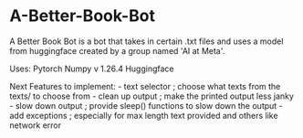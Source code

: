 # A-Better-Book-Bot

A Better Book Bot is a bot that takes in certain .txt files and uses a model from huggingface created by a group named 'AI at Meta'.

Uses:
Pytorch
Numpy v 1.26.4
Huggingface

Next Features to implement: 
    - text selector ; choose what texts from the texts/ to choose from
    - clean up output ; make the printed output less janky
    - slow down output ; provide sleep() functions to slow down the output
    - add exceptions ; especially for max length text provided and others like network error
